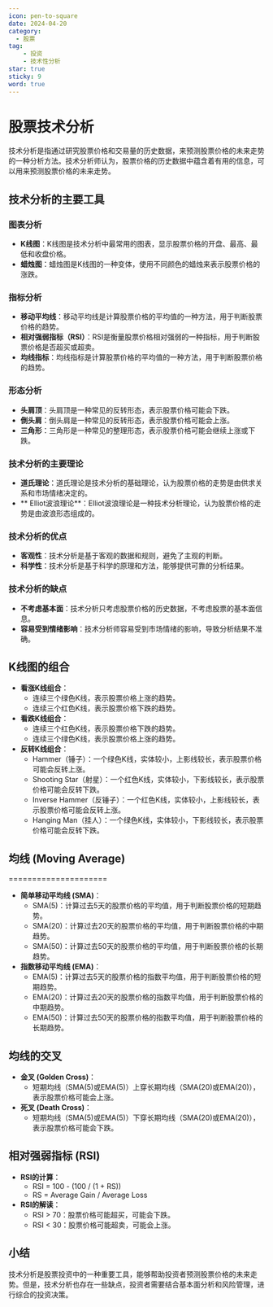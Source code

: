 ```yaml
---
icon: pen-to-square
date: 2024-04-20
category:
  - 股票
tag: 
    - 投资
    - 技术性分析
star: true
sticky: 9
word: true
---
```


# 股票技术分析



技术分析是指通过研究股票价格和交易量的历史数据，来预测股票价格的未来走势的一种分析方法。技术分析师认为，股票价格的历史数据中蕴含着有用的信息，可以用来预测股票价格的未来走势。

## 技术分析的主要工具

### 图表分析

* **K线图**：K线图是技术分析中最常用的图表，显示股票价格的开盘、最高、最低和收盘价格。
* **蜡烛图**：蜡烛图是K线图的一种变体，使用不同颜色的蜡烛来表示股票价格的涨跌。

### 指标分析

* **移动平均线**：移动平均线是计算股票价格的平均值的一种方法，用于判断股票价格的趋势。
* **相对强弱指标（RSI）**：RSI是衡量股票价格相对强弱的一种指标，用于判断股票价格是否超买或超卖。
* **均线指标**：均线指标是计算股票价格的平均值的一种方法，用于判断股票价格的趋势。

### 形态分析

* **头肩顶**：头肩顶是一种常见的反转形态，表示股票价格可能会下跌。
* **倒头肩**：倒头肩是一种常见的反转形态，表示股票价格可能会上涨。
* **三角形**：三角形是一种常见的整理形态，表示股票价格可能会继续上涨或下跌。

### 技术分析的主要理论

* **道氏理论**：道氏理论是技术分析的基础理论，认为股票价格的走势是由供求关系和市场情绪决定的。
* ** Elliot波浪理论**：Elliot波浪理论是一种技术分析理论，认为股票价格的走势是由波浪形态组成的。

### 技术分析的优点

* **客观性**：技术分析是基于客观的数据和规则，避免了主观的判断。
* **科学性**：技术分析是基于科学的原理和方法，能够提供可靠的分析结果。

### 技术分析的缺点

* **不考虑基本面**：技术分析只考虑股票价格的历史数据，不考虑股票的基本面信息。
* **容易受到情绪影响**：技术分析师容易受到市场情绪的影响，导致分析结果不准确。





## K线图的组合

* **看涨K线组合**：
    + 连续三个绿色K线，表示股票价格上涨的趋势。
    + 连续三个红色K线，表示股票价格下跌的趋势。
* **看跌K线组合**：
    + 连续三个红色K线，表示股票价格下跌的趋势。
    + 连续三个绿色K线，表示股票价格上涨的趋势。
* **反转K线组合**：
    + Hammer（锤子）：一个绿色K线，实体较小，上影线较长，表示股票价格可能会反转上涨。
    + Shooting Star（射星）：一个红色K线，实体较小，下影线较长，表示股票价格可能会反转下跌。
    + Inverse Hammer（反锤子）：一个红色K线，实体较小，上影线较长，表示股票价格可能会反转上涨。
    + Hanging Man（挂人）：一个绿色K线，实体较小，下影线较长，表示股票价格可能会反转下跌。

## 均线 (Moving Average)
=====================

* **简单移动平均线 (SMA)**：
    + SMA(5)：计算过去5天的股票价格的平均值，用于判断股票价格的短期趋势。
    + SMA(20)：计算过去20天的股票价格的平均值，用于判断股票价格的中期趋势。
    + SMA(50)：计算过去50天的股票价格的平均值，用于判断股票价格的长期趋势。
* **指数移动平均线 (EMA)**：
    + EMA(5)：计算过去5天的股票价格的指数平均值，用于判断股票价格的短期趋势。
    + EMA(20)：计算过去20天的股票价格的指数平均值，用于判断股票价格的中期趋势。
    + EMA(50)：计算过去50天的股票价格的指数平均值，用于判断股票价格的长期趋势。

## 均线的交叉


* **金叉 (Golden Cross)**：
    + 短期均线（SMA(5)或EMA(5)）上穿长期均线（SMA(20)或EMA(20)），表示股票价格可能会上涨。
* **死叉 (Death Cross)**：
    + 短期均线（SMA(5)或EMA(5)）下穿长期均线（SMA(20)或EMA(20)），表示股票价格可能会下跌。

## 相对强弱指标 (RSI)


* **RSI的计算**：
    + RSI = 100 - (100 / (1 + RS))
    + RS = Average Gain / Average Loss
* **RSI的解读**：
    + RSI > 70：股票价格可能超买，可能会下跌。
    + RSI < 30：股票价格可能超卖，可能会上涨。



## 小结

技术分析是股票投资中的一种重要工具，能够帮助投资者预测股票价格的未来走势。但是，技术分析也存在一些缺点，投资者需要结合基本面分析和风险管理，进行综合的投资决策。
